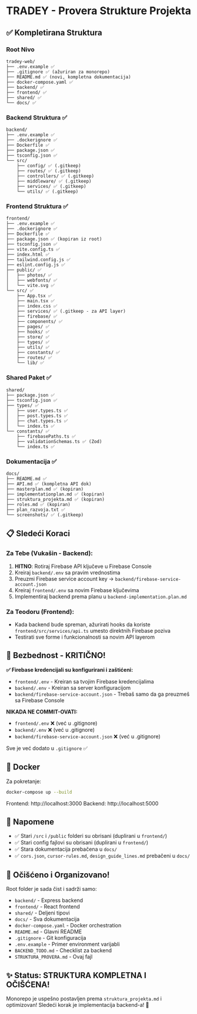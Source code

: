 # TRADEY - Provera Strukture Projekta

## ✅ Kompletirana Struktura

### Root Nivo
```
tradey-web/
├── .env.example ✅
├── .gitignore ✅ (ažuriran za monorepo)
├── README.md ✅ (novi, kompletna dokumentacija)
├── docker-compose.yaml ✅
├── backend/ ✅
├── frontend/ ✅
├── shared/ ✅
└── docs/ ✅
```

### Backend Struktura ✅
```
backend/
├── .env.example ✅
├── .dockerignore ✅
├── Dockerfile ✅
├── package.json ✅
├── tsconfig.json ✅
└── src/
    ├── config/ ✅ (.gitkeep)
    ├── routes/ ✅ (.gitkeep)
    ├── controllers/ ✅ (.gitkeep)
    ├── middleware/ ✅ (.gitkeep)
    ├── services/ ✅ (.gitkeep)
    └── utils/ ✅ (.gitkeep)
```

### Frontend Struktura ✅
```
frontend/
├── .env.example ✅
├── .dockerignore ✅
├── Dockerfile ✅
├── package.json ✅ (kopiran iz root)
├── tsconfig.json ✅
├── vite.config.ts ✅
├── index.html ✅
├── tailwind.config.js ✅
├── eslint.config.js ✅
├── public/ ✅
│   ├── photos/ ✅
│   ├── webfonts/ ✅
│   └── vite.svg ✅
└── src/ ✅
    ├── App.tsx ✅
    ├── main.tsx ✅
    ├── index.css ✅
    ├── services/ ✅ (.gitkeep - za API layer)
    ├── firebase/ ✅
    ├── components/ ✅
    ├── pages/ ✅
    ├── hooks/ ✅
    ├── store/ ✅
    ├── types/ ✅
    ├── utils/ ✅
    ├── constants/ ✅
    ├── routes/ ✅
    └── lib/ ✅
```

### Shared Paket ✅
```
shared/
├── package.json ✅
├── tsconfig.json ✅
├── types/ ✅
│   ├── user.types.ts ✅
│   ├── post.types.ts ✅
│   ├── chat.types.ts ✅
│   └── index.ts ✅
└── constants/ ✅
    ├── firebasePaths.ts ✅
    ├── validationSchemas.ts ✅ (Zod)
    └── index.ts ✅
```

### Dokumentacija ✅
```
docs/
├── README.md ✅
├── API.md ✅ (kompletna API dok)
├── masterplan.md ✅ (kopiran)
├── implementationplan.md ✅ (kopiran)
├── struktura_projekta.md ✅ (kopiran)
├── roles.md ✅ (kopiran)
├── plan_razvoja.txt ✅
└── screenshots/ ✅ (.gitkeep)
```

## 📋 Sledeći Koraci

### Za Tebe (Vukašin - Backend):
1. **HITNO**: Rotiraj Firebase API ključeve u Firebase Console
2. Kreiraj `backend/.env` sa pravim vrednostima
3. Preuzmi Firebase service account key → `backend/firebase-service-account.json`
4. Kreiraj `frontend/.env` sa novim Firebase ključevima
5. Implementiraj backend prema planu u `backend-implementation.plan.md`

### Za Teodoru (Frontend):
- Kada backend bude spreman, ažurirati hooks da koriste `frontend/src/services/api.ts` umesto direktnih Firebase poziva
- Testirati sve forme i funkcionalnosti sa novim API layerom

## 🔐 Bezbednost - KRITIČNO!

**✅ Firebase kredencijali su konfigurirani i zaštićeni:**

- `frontend/.env` - Kreiran sa tvojim Firebase kredencijalima
- `backend/.env` - Kreiran sa server konfiguracijom
- `backend/firebase-service-account.json` - Trebaš samo da ga preuzmeš sa Firebase Console

**NIKADA NE COMMIT-OVATI:**
- `frontend/.env` ❌ (već u .gitignore)
- `backend/.env` ❌ (već u .gitignore)
- `backend/firebase-service-account.json` ❌ (već u .gitignore)

Sve je već dodato u `.gitignore` ✅

## 🐳 Docker

Za pokretanje:
```bash
docker-compose up --build
```

Frontend: http://localhost:3000
Backend: http://localhost:5000

## 📝 Napomene

- ✅ Stari `/src` i `/public` folderi su obrisani (duplirani u `frontend/`)
- ✅ Stari config fajlovi su obrisani (duplirani u `frontend/`)
- ✅ Stara dokumentacija prebačena u `docs/`
- ✅ `cors.json`, `cursor-rules.md`, `design_guide_lines.md` prebačeni u `docs/`

## 🧹 Očišćeno i Organizovano!

Root folder je sada čist i sadrži samo:
- `backend/` - Express backend
- `frontend/` - React frontend  
- `shared/` - Deljeni tipovi
- `docs/` - Sva dokumentacija
- `docker-compose.yaml` - Docker orchestration
- `README.md` - Glavni README
- `.gitignore` - Git konfiguracija
- `.env.example` - Primer environment varijabli
- `BACKEND_TODO.md` - Checklist za backend
- `STRUKTURA_PROVERA.md` - Ovaj fajl

## ✨ Status: STRUKTURA KOMPLETNA I OČIŠĆENA!

Monorepo je uspešno postavljen prema `struktura_projekta.md` i optimizovan!
Sledeći korak je implementacija backend-a! 🚀

